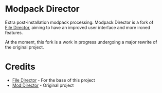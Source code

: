 # Modpack Director

Extra post-installation modpack processing.
Modpack Director is a fork of [File Director](https://github.com/TerraFirmaCraft-The-Final-Frontier/FileDirector),
aiming to have an improved user interface and more ironed features.

At the moment, this fork is a work in progress undergoing a major rewrite of the original project.

# Credits

* [File Director](https://github.com/TerraFirmaCraft-The-Final-Frontier/FileDirector) - For the base of this project
* [Mod Director](https://github.com/Janrupf/mod-director) - Original project
